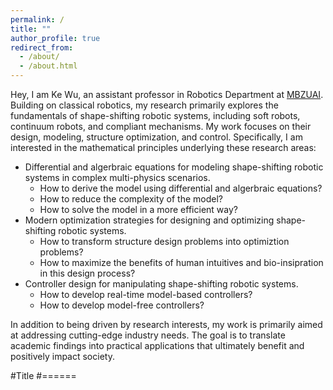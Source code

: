 ```yaml
---
permalink: /
title: ""
author_profile: true
redirect_from: 
  - /about/
  - /about.html
---
```


Hey, I am Ke Wu, an assistant professor in Robotics Department at <a href="https://mbzuai.ac.ae/">MBZUAI</a>. Building on classical robotics, my research primarily explores the fundamentals of shape-shifting robotic systems, including soft robots, continuum robots, and compliant mechanisms. My work focuses on their design, modeling, structure optimization, and control. Specifically, I am interested in the mathematical principles underlying these research areas:

- Differential and algerbraic equations for modeling shape-shifting robotic systems in complex multi-physics scenarios.
  - How to derive the model using differential and algerbraic equations?
  - How to reduce the complexity of the model?
  - How to solve the model in a more efficient way?
- Modern optimization strategies for designing and optimizing shape-shifting robotic systems.
  - How to transform structure design problems into optimiztion problems?
  - How to maximize the benefits of human intuitives and bio-insipration in this design process?
- Controller design for manipulating shape-shifting robotic systems.
  - How to develop real-time model-based controllers?
  - How to develop model-free controllers?

In addition to being driven by research interests, my work is primarily aimed at addressing cutting-edge industry needs. The goal is to translate academic findings into practical applications that ultimately benefit and positively impact society.

#Title
#======

